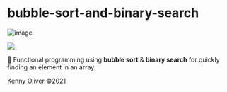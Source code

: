 # bubble-sort-and-binary-search

![image](https://www.codefactor.io/repository/github/KennyOliver/bubble-binary/badge?style=for-the-badge)

[![](https://repl.it/badge/github/KennyOliver/bubble-binary)](https://repl.it/@KennyOliver/bubble-binary)

:mag_right: Functional programming using **bubble sort** &amp; **binary search** for quickly finding an element in an array.

Kenny Oliver ©2021
